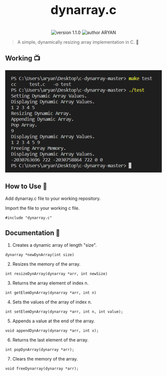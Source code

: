 <p align = "center" style="font-size:40px;">
<b><u>
<!--PPS C Project--> 
 </u></b>
</p>
<p align = "center" style="font-size:40px;"><b>
 dynarray.c
 </b>
</p>
<p align="center">
    <img src="https://img.shields.io/badge/version-1.1.0-yellowgreen" alt="version 1.1.0"/>
    <img src="https://img.shields.io/badge/author-meltedhyperion-orange" alt="author ARYAN"/>
</p>

> A simple, dynamically resizing array implementation in C. 🚀

## Working 📺

<div align="center">
  <img alt="Screenshot" src="docs/implementation.png" />
</div>

## How to Use 🔧

Add dynarray.c file to your working repository.

Import the file to your working c file.

```
#include "dynarray.c"
```

## Documentation 📜

1.  Creates a dynamic array of length "size".

```
dynarray *newDynArray(int size)
```

2.  Resizes the memory of the array.

```
int resizeDynArray(dynarray *arr, int newSize)
```

3.  Returns the array element of index n.

```
int getElemDynArray(dynarray *arr, int n)
```

4.  Sets the values of the array of index n.

```
int setElemDynArray(dynarray *arr, int n, int value);
```

5.  Appends a value at the end of the array.

```
void appendDynArray(dynarray *arr, int x);
```

6.  Returns the last element of the array.

```
int popDynArray(dynarray *arr);
```

7.  Clears the memory of the array.

```
void freeDynarray(dynarray *arr);
```
